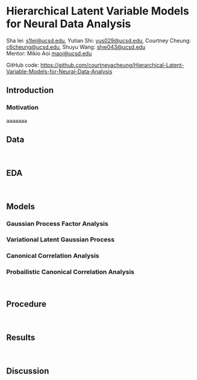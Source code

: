 

# Hierarchical Latent Variable Models for Neural Data Analysis
Sha lei: s1lei@ucsd.edu, Yutian Shi: yus029@ucsd.edu, Courtney Cheung: c6cheung@ucsd.edu, Shuyu Wang: shw043@ucsd.edu<br>
Mentor: Mikio Aoi maoi@ucsd.edu
        
GitHub code: https://github.com/courtneyacheung/Hierarchical-Latent-Variable-Models-for-Neural-Data-Analysis
<br>

## Introduction 


### Motivation
aaaaaaa
## Data

<br>

## EDA

<br>

## Models

### Gaussian Process Factor Analysis
   
### Variational Latent Gaussian Process

### Canonical Correlation Analysis

### Probailistic Canonical Correlation Analysis

<br>

## Procedure

<br>
    
## Results
    

<br>

## Discussion

<br><br><br>


